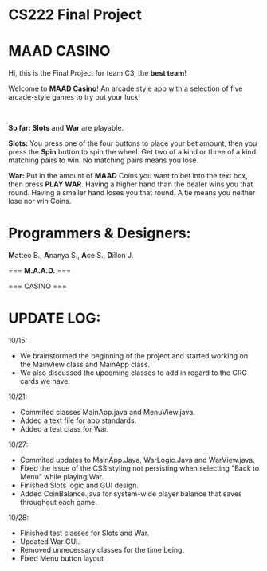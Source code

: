 # CS222 Final Project
# MAAD CASINO

Hi, this is the Final Project for team C3, the **best team**!

Welcome to **MAAD Casino**! An arcade style app with a selection
of five arcade-style games to try out your luck!

<br>

**So far: Slots** and **War** are playable.

**Slots:**
You press one of the four buttons to place your bet amount, then you press the **Spin** button to spin the wheel.
Get two of a kind or three of a kind matching pairs to win. No matching pairs means you lose.

**War:**
Put in the amount of **MAAD** Coins you want to bet into the text box, then press **PLAY WAR**. Having a higher hand
than the dealer wins you that round. Having a smaller hand loses you that round. A tie means you neither
lose nor win Coins.

# Programmers & Designers:
**M**atteo B., **A**nanya S., **A**ce S., **D**illon J.

=== **M.A.A.D.** ===

=== CASINO ===

# UPDATE LOG:

10/15: 
* We brainstormed the beginning of the project and started working on the MainView class and MainApp class. 
* We also discussed the upcoming classes to add in regard to the CRC cards we have.

10/21: 
* Commited classes MainApp.java and MenuView.java. 
* Added a text file for app standards. 
* Added a test class for War.

10/27: 
* Commited updates to MainApp.Java, WarLogic.Java and WarView.java. 
* Fixed the issue of the CSS styling not persisting when selecting "Back to Menu" while playing War.
* Finished Slots logic and GUI design.
* Added CoinBalance.java for system-wide player balance that saves throughout each game.

10/28:
* Finished test classes for Slots and War.
* Updated War GUI.
* Removed unnecessary classes for the time being.
* Fixed Menu button layout

